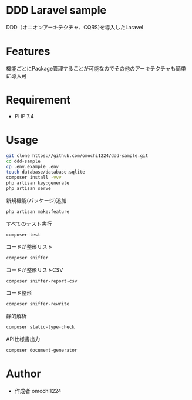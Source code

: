 # DDD Laravel sample

DDD（オニオンアーキテクチャ、CQRS)を導入したLaravel

# Features

機能ごとにPackage管理することが可能なのでその他のアーキテクチャも簡単に導入可

# Requirement

* PHP 7.4

# Usage

```bash
git clone https://github.com/omochi1224/ddd-sample.git
cd ddd-sample
cp .env.example .env
touch database/database.sqlite
composer install -vvv
php artisan key:generate
php artisan serve
```

新規機能(パッケージ)追加
```bash
php artisan make:feature
```

すべてのテスト実行
```bash
composer test
```

コードが整形リスト
```bash
composer sniffer
```

コードが整形リストCSV
```bash
composer sniffer-report-csv
```

コード整形
```bash
composer sniffer-rewrite
```

静的解析
```bash
composer static-type-check
```

API仕様書出力
```bash
composer document-generator
```



# Author

* 作成者 omochi1224
